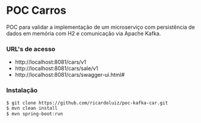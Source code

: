 # POC Carros
POC para validar a implementação de um microserviço com persistência de dados em memória com H2 e comunicação via Apache Kafka.
### URL's de acesso
  - http://localhost:8081/cars/v1
  - http://localhost:8081/cars/sale/v1
  - http://localhost:8081/cars/swagger-ui.html#
  
### Instalação
```sh
$ git clone https://github.com/ricardoluiz/poc-kafka-car.git
$ mvn clean install
$ mvn spring-boot:run
```